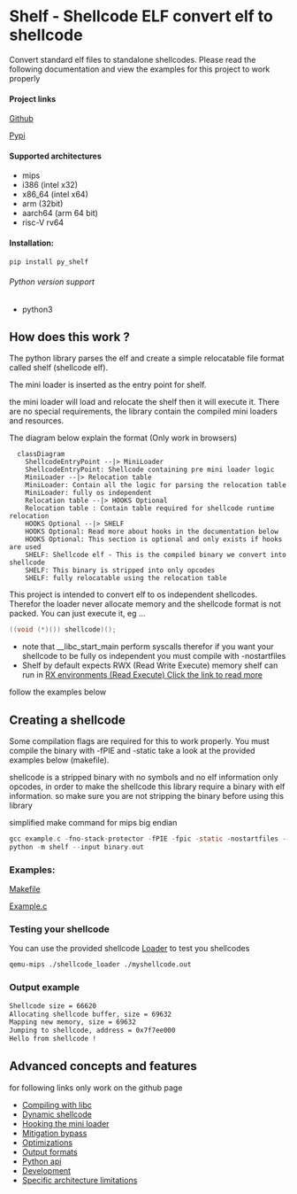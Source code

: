 # Shelf - Shellcode ELF convert elf to shellcode
Convert standard elf files to standalone shellcodes.
Please read the following documentation and view the examples for this project to work properly

#### Project links
[Github](https://github.com/jonatanSh/shelf)

[Pypi](https://pypi.org/project/py_shelf/)

#### Supported architectures
* mips
* i386 (intel x32)
* x86_64 (intel x64)
* arm (32bit)
* aarch64 (arm 64 bit)
* risc-V rv64

#### Installation:
```bash
pip install py_shelf
```
###### Python version support
* python3


## How does this work ?
The python library parses the elf and create a simple relocatable file format called shelf (shellcode elf).

The mini loader is inserted as the entry point for shelf.

the mini loader will load and relocate the shelf then it will execute it.
There are no special requirements, the library contain the compiled
mini loaders and resources.

The diagram below explain the format (Only work in browsers)

```mermaid
  classDiagram
    ShellcodeEntryPoint --|> MiniLoader
    ShellcodeEntryPoint: Shellcode containing pre mini loader logic
    MiniLoader --|> Relocation table
    MiniLoader: Contain all the logic for parsing the relocation table
    MiniLoader: fully os independent
    Relocation table --|> HOOKS Optional
    Relocation table : Contain table required for shellcode runtime relocation
    HOOKS Optional --|> SHELF
    HOOKS Optional: Read more about hooks in the documentation below
    HOOKS Optional: This section is optional and only exists if hooks are used
    SHELF: Shellcode elf - This is the compiled binary we convert into shellcode
    SHELF: This binary is stripped into only opcodes
    SHELF: fully relocatable using the relocation table
```

This project is intended to convert elf to os independent shellcodes.
Therefor the loader never allocate memory and the shellcode format is not packed.
You can just execute it, eg ...
```c
((void (*)()) shellcode)();
```
* note that __libc_start_main perform syscalls
therefor if you want your shellcode to be fully os independent you must compile with -nostartfiles
* Shelf by default expects RWX (Read Write Execute) memory shelf can run in [RX environments (Read Execute) Click the link to read more](docs/mitigation_bypass.md)

follow the examples below

## Creating a shellcode

Some compilation flags are required for this to work properly.
You must compile the binary with -fPIE and -static take a look at the provided examples below
(makefile).

shellcode is a stripped binary with no symbols and no elf information only opcodes, in order 
to make the shellcode this library require a binary with elf information.
so make sure you are not stripping the binary before using this library

simplified make command for mips big endian

```c
gcc example.c -fno-stack-protector -fPIE -fpic -static -nostartfiles --entry=main -o binary.out
python -m shelf --input binary.out                                     
```

### Examples:

[Makefile](https://github.com/jonatanSh/shelf/blob/master/examples/Makefile)

[Example.c](https://github.com/jonatanSh/shelf/blob/master/examples/example.c)



### Testing your shellcode
You can use the provided shellcode [Loader](https://github.com/jonatanSh/shelf/tree/master/shellcode_loader)
to test you shellcodes

```bash
qemu-mips ./shellcode_loader ./myshellcode.out
```

### Output example
```bash
Shellcode size = 66620
Allocating shellcode buffer, size = 69632
Mapping new memory, size = 69632
Jumping to shellcode, address = 0x7f7ee000
Hello from shellcode !
```


## Advanced concepts and features
for following links only work on the github page
* [Compiling with libc](docs/libc.md)
* [Dynamic shellcode](docs/dynamic.md)
* [Hooking the mini loader](docs/hooks.md)
* [Mitigation bypass](docs/mitigation_bypass.md)
* [Optimizations](docs/optimizations.md)
* [Output formats](docs/output_formats.md)
* [Python api](docs/py_api.md)
* [Development](docs/develop.md)
* [Specific architecture limitations](docs/speific_arch_limitations.md)